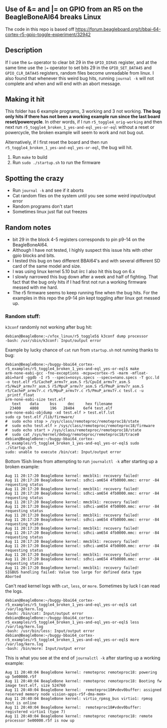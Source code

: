 ## Use of &= and |= on GPIO from an R5 on the BeagleBoneAI64 breaks Linux


The code in this repo is based off https://forum.beagleboard.org/t/bbai-64-cortex-r5-gpio-toggle-experiment/32942


## Description
If I use the `&=` operator to clear bit 29 in the `GPIO_DIR45` register, and at the same time use the `|=` operator to set bits 29 in the `GPIO_SET_DATA45` and `GPIO_CLR_DATA45` registers, random files become unreadable from linux. I also found that whenever this weird bug hits, running `journal -k` will not complete and when and will end with an abort message.

## Making it hit
This folder has 6 example programs, 3 working and 3 not working. **The bug only hits if there has not been a working example run since the last board reset/powercycle**. In other words, if I run `r5_toggle4_orig-working` and then next run `r5_toggle4_broken_1_yes-and-eql_yes-or-eql` without a reset or powercycle, the broken example will seem to work and not bug out. 

Alternatively, if I first reset the board and then run `r5_toggle4_broken_1_yes-and-eql_yes-or-eql`, the bug will hit. 

1. Run `make` to build
2. Run `sudo ./startup.sh` to run the firmware


## Spotting the crazy
- Run `journal -k` and see if it aborts
- Cat random files on the system until you see some weird input/output error
- Random programs don't start
- Sometimes linux just flat out freezes


## Random notes
- bit 29 in the block 4-5 registers corresponds to pin p9-14 on the BeagleBoneAI64.
- Although I have not tested, I highly suspect this issue hits with other gpio blocks and bits.
- I tested this bug on two different BBAI64's and with several different SD card of the same model and size.
- I was using linux kernel 5.10 but iirc I also hit this bug on 6.x
- I slowly narrowed this bug down after a week and half of fighting. That fact that the bug only hits if I had first not run a working firmware messed with me hard.
- The r5 firmware seems to keep running fine when the bug hits. For the examples in this repo the p9-14 pin kept toggling after linux got messed up.



### Random stuff:

`k3conf` randomly not working after bug hit:
```
debian@BeagleBone:~/xfox_linux/r5_toggle5$ k3conf dump processor
-bash: /usr/sbin/k3conf: Input/output error

```
Example by lucky chance of `cat` run from `startup.sh` not running thanks to bug:
```
debian@BeagleBone:~/buggy-bbai64_cortex-r5_examples/r5_toggle4_broken_1_yes-and-eql_yes-or-eql$ make
arm-none-eabi-gcc -fno-exceptions -mcpu=cortex-r5 -marm -mfloat-abi=hard -ggdb -I r5 --specs=nosys.specs --specs=nano.specs -T gcc.ld -o test.elf r5/CacheP_armv7r_asm.S r5/CpuId_armv7r_asm.S r5/HwiP_armv7r_asm.S r5/MpuP_armv7r_asm.S r5/PmuP_armv7r_asm.S r5/CacheP_armv7r.c r5/MpuP_armv7r.c r5/PmuP_armv7r.c test.c -u _printf_float
arm-none-eabi-size test.elf
   text	   data	    bss	    dec	    hex	filename
  23400	   4808	    196	  28404	   6ef4	test.elf
arm-none-eabi-objdump -xd test.elf > test.elf.lst
sudo cp test.elf /lib/firmware/
#  sudo echo stop > /sys/class/remoteproc/remoteproc18/state
#  sudo echo test.elf > /sys/class/remoteproc/remoteproc18/firmware
#  sudo echo start > /sys/class/remoteproc/remoteproc18/state
#  sudo cat /sys/kernel/debug/remoteproc/remoteproc18/trace0
debian@BeagleBone:~/buggy-bbai64_cortex-r5_examples/r5_toggle4_broken_1_yes-and-eql_yes-or-eql$ sudo ./startup.sh 
sudo: unable to execute /bin/cat: Input/output error
```


Bottom 15ish lines from attempting to run `journalctl -k` after starting up a broken example:
```
Aug 11 20:17:20 BeagleBone kernel: mmcblk1: recovery failed!
Aug 11 20:17:20 BeagleBone kernel: sdhci-am654 4fb0000.mmc: error -84 requesting status
Aug 11 20:17:20 BeagleBone kernel: mmcblk1: recovery failed!
Aug 11 20:17:20 BeagleBone kernel: sdhci-am654 4fb0000.mmc: error -84 requesting status
Aug 11 20:17:20 BeagleBone kernel: mmcblk1: recovery failed!
Aug 11 20:17:20 BeagleBone kernel: sdhci-am654 4fb0000.mmc: error -84 requesting status
Aug 11 20:17:20 BeagleBone kernel: mmcblk1: recovery failed!
Aug 11 20:17:20 BeagleBone kernel: sdhci-am654 4fb0000.mmc: error -84 requesting status
Aug 11 20:17:20 BeagleBone kernel: mmcblk1: recovery failed!
Aug 11 20:17:20 BeagleBone kernel: sdhci-am654 4fb0000.mmc: error -84 requesting status
Aug 11 20:17:20 BeagleBone kernel: mmcblk1: recovery failed!
Aug 11 20:17:20 BeagleBone kernel: sdhci-am654 4fb0000.mmc: error -84 requesting status
Aug 11 20:17:20 BeagleBone kernel: mmcblk1: recovery failed!
Aug 11 20:17:20 BeagleBone kernel: sdhci-am654 4fb0000.mmc: error -84 requesting status
Aug 11 20:17:20 BeagleBone kernel: mmcblk1: recovery failed!
SIGBUS handling failed: Value too large for defined data type
Aborted
```


Can't read kernel logs with `cat`, `less`, or `more`. Sometimes by luck I can read the logs.
```
debian@BeagleBone:~/buggy-bbai64_cortex-r5_examples/r5_toggle4_broken_1_yes-and-eql_yes-or-eql$ cat /var/log/kern.log
-bash: /bin/cat: Input/output error
debian@BeagleBone:~/buggy-bbai64_cortex-r5_examples/r5_toggle4_broken_1_yes-and-eql_yes-or-eql$ less /var/log/kern.log
-bash: /usr/bin/less: Input/output error
debian@BeagleBone:~/buggy-bbai64_cortex-r5_examples/r5_toggle4_broken_1_yes-and-eql_yes-or-eql$ more /var/log/kern.log
-bash: /bin/more: Input/output error
```


This is what you see at the end of `journalctl -k` after starting up a working example:
```
Aug 11 20:40:04 BeagleBone kernel: remoteproc remoteproc18: powering up 5e00000.r5f
Aug 11 20:40:04 BeagleBone kernel: remoteproc remoteproc18: Booting fw image test.elf, size 524760
Aug 11 20:40:04 BeagleBone kernel:  remoteproc18#vdev0buffer: assigned reserved memory node vision-apps-r5f-dma-mem>
Aug 11 20:40:04 BeagleBone kernel: virtio_rpmsg_bus virtio1: rpmsg host is online
Aug 11 20:40:04 BeagleBone kernel:  remoteproc18#vdev0buffer: registered virtio1 (type 7)
Aug 11 20:40:04 BeagleBone kernel: remoteproc remoteproc18: remote processor 5e00000.r5f is now up

```